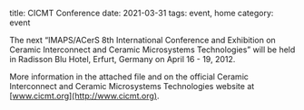 title: CICMT Conference
date: 2021-03-31
tags: event, home
category: event

The next “IMAPS/ACerS 8th International Conference and Exhibition on Ceramic Interconnect and Ceramic Microsystems Technologies” will be held in Radisson Blu Hotel, Erfurt, Germany on April 16 - 19, 2012.
<!--break-->
More information in the attached file and on the official Ceramic Interconnect and Ceramic Microsystems Technologies website at [www.cicmt.org](http://www.cicmt.org).